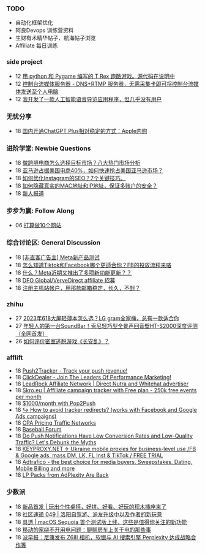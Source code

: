 ### TODO
-  自动化框架优化
-  阿良Devops 训练营资料
-  生财有术精华帖子、航海帖子浏览
-  Affiliate 每日训练

### side project
<!-- sideproject:START -->
-  12 [用 python 和 Pygame 编写的 T Rex 跑酷游戏。源代码在说明中](https://www.youtube.com/watch?v=pZySIXSelCA)
-  12 [控制台流媒体服务器 - DNS+RTMP 服务器，无需采集卡即可将控制台流媒体发送至个人电脑](https://github.com/Aioros/console-streaming-server)
-  12 [我开发了一款人工智能语音导览应用程序，但几乎没有用户](https://www.reddit.com/r/SideProject/comments/18gpp0e/ive_built_an_ai_audio_tour_app_but_have_almost_no/)<!-- sideproject:END -->


### 无忧分享
<!-- ruyo:START -->
-  18 [国内开通ChatGPT Plus相对稳定的方式：Apple内购](https://51.ruyo.net/18681.html)<!-- ruyo:END -->

### 进阶学堂: Newbie Questions
<!-- advertcn1:START -->
-  18 [做跨境电商怎么选择目标市场？八大热门市场分析](https://www.advertcn.com/thread-115410-1-1.html)
-  18 [亚马逊占据美国电商40%，如何快速抢占美国亚马逊市场？](https://www.advertcn.com/thread-115409-1-1.html)
-  18 [如何优化Instagram的SEO？7个关键技巧。](https://www.advertcn.com/thread-115406-1-1.html)
-  18 [如何隐藏真实的MAC地址和IP地址，保证多账户的安全？](https://www.advertcn.com/thread-115405-1-1.html)
-  18 [新人报道](https://www.advertcn.com/thread-115403-1-1.html)<!-- advertcn1:END -->

### 步步为赢: Follow Along
<!-- advertcn2:START -->
-  06 [打算做10个网站](https://www.advertcn.com/thread-115247-1-1.html)<!-- advertcn2:END -->

### 综合讨论区: General Discussion
<!-- advertcn3:START -->
-  18 [[非直客广告主] Meta新产品测试](https://www.advertcn.com/thread-115417-1-1.html)
-  18 [怎么知道Tiktok和Facebook哪个更适合你？FB的投放流程来咯](https://www.advertcn.com/thread-115415-1-1.html)
-  18 [什么？Meta近期又推出了多项新功能更新？？](https://www.advertcn.com/thread-115413-1-1.html)
-  18 [DFO Global/VerveDirect affiliate 招募](https://www.advertcn.com/thread-115408-1-1.html)
-  18 [注册主机站帐户，用那款邮箱稳定，长久，不封？](https://www.advertcn.com/thread-115407-1-1.html)<!-- advertcn3:END -->


### zhihu
<!-- zhihu:START -->
-  27 [2023年618大屏轻薄本怎么选？LG gram全家桶，总有一款适合你](http://zhuanlan.zhihu.com/p/632641888?utm_campaign=rss&utm_medium=rss&utm_source=rss&utm_content=title)
-  27 [年轻人的第一台SoundBar！索尼轻巧型全景声回音壁HT-S2000深度评测（全网首发）](http://zhuanlan.zhihu.com/p/630990296?utm_campaign=rss&utm_medium=rss&utm_source=rss&utm_content=title)
-  26 [如何评价密室逃脱游戏《长安乱》？](http://www.zhihu.com/question/563950552/answer/3045961312?utm_campaign=rss&utm_medium=rss&utm_source=rss&utm_content=title)<!-- zhihu:END -->

### afflift
<!-- afflift:START -->
-  18 [Push2Tracker - Track your push revenue!](https://afflift.com/f/threads/push2tracker-track-your-push-revenue.13278/)
-  18 [ClickDealer - Join The Leaders Of Performance Marketing!](https://afflift.com/f/threads/clickdealer-join-the-leaders-of-performance-marketing.2440/)
-  18 [LeadRock Affiliate Network | Direct Nutra and Whitehat advertiser](https://afflift.com/f/threads/leadrock-affiliate-network-direct-nutra-and-whitehat-advertiser.12933/)
-  18 [Skro.eu | Affiliate campaign tracker with Free plan - 250k free events per month](https://afflift.com/f/threads/skro-eu-affiliate-campaign-tracker-with-free-plan-250k-free-events-per-month.7260/)
-  18 [$1000/month with Pop2Push](https://afflift.com/f/threads/1000-month-with-pop2push.13275/)
-  18 [↪️ How to avoid tracker redirects? &lpar;works with Facebook and Google Ads campaigns&rpar;](https://afflift.com/f/threads/%E2%86%AA%EF%B8%8F-how-to-avoid-tracker-redirects-works-with-facebook-and-google-ads-campaigns.13295/)
-  18 [CPA Pricing Traffic Networks](https://afflift.com/f/threads/cpa-pricing-traffic-networks.3600/)
-  18 [Baseball Forum](https://afflift.com/f/threads/baseball-forum.13075/)
-  18 [Do Push Notifications Have Low Conversion Rates and Low-Quality Traffic? Let&#39;s Debunk the Myths](https://afflift.com/f/threads/do-push-notifications-have-low-conversion-rates-and-low-quality-traffic-lets-debunk-the-myths.13300/)
-  18 [KEYPROXY.NET ✈ Ukraine mobile proxies for business-level use /FB &amp; Google ads, mass DM, LK, FL Inst &amp; TikTok / FREE TRIAL](https://afflift.com/f/threads/keyproxy-net-%E2%9C%88-ukraine-mobile-proxies-for-business-level-use-fb-google-ads-mass-dm-lk-fl-inst-tiktok-free-trial.12900/)
-  18 [Adtrafico - the best choice for media buyers. Sweepstakes, Dating, Mobile Billing and more](https://afflift.com/f/threads/adtrafico-the-best-choice-for-media-buyers-sweepstakes-dating-mobile-billing-and-more.4312/)
-  18 [LP Packs from AdPlexity Are Back](https://afflift.com/f/threads/lp-packs-from-adplexity-are-back.13284/)<!-- afflift:END -->

### 少数派
<!-- sspai:START -->
-  18 [新品首发 | 玩出个性桌搭，好拼、好看、好玩的积木插座来了](https://sspai.com/post/89696)
-  18 [社区速递 049 | 洛阳自驾游、派友升级中以及作者的新玩意](https://sspai.com/post/89710)
-  18 [具透 | macOS Sequoia 首个测试版上线，这些是值得你关注的新功能](https://sspai.com/post/89629)
-  18 [移动的家绕不开用电问题：聊聊房车上关于电的那些事](https://sspai.com/post/88929)
-  18 [派早报：尼康发布 Z6Ⅲ 相机，软银与 AI 搜索引擎 Perplexity 达成战略合作等](https://sspai.com/post/89685)<!-- sspai:END -->
